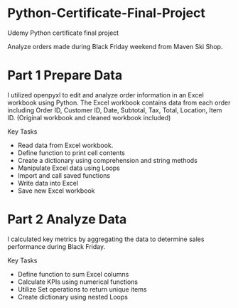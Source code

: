 # Python-Certificate-Final-Project
Udemy Python certificate final project

Analyze orders made during Black Friday weekend from Maven Ski Shop.


# Part 1 Prepare Data

I utilized openpyxl to edit and analyze order information in an Excel workbook using Python. 
The Excel workbook contains data from each order including Order ID, Customer ID, Date, Subtotal, Tax, Total, Location, Item ID.
(Original workbook and cleaned workbook included)

Key Tasks
- Read data from Excel workbook.
- Define function to print cell contents
- Create a dictionary using comprehension and string methods
- Manipulate Excel data using Loops
- Import and call saved functions
- Write data into Excel
- Save new Excel workbook



# Part 2 Analyze Data
I calculated key metrics by aggregating the data to determine sales performance during Black Friday.

Key Tasks
- Define function to sum Excel columns
- Calculate KPIs using numerical functions
- Utilize Set operations to return unique items
- Create dictionary using nested Loops
